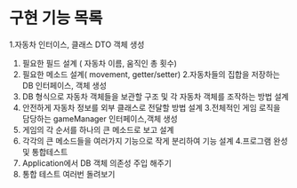 # 구현 기능 목록
1.자동차 인터이스, 클래스 DTO 객체 생성
 1) 필요한 필드 설계 ( 자동차 이름, 움직인 총 횟수)
 2) 필요한 메소드 설계( movement, getter/setter) 
2.자동차들의 집합을 저장하는 DB 인터페이스, 객체 생성
 1) DB 형식으로 자동차 객체들을 보관할 구조 및 각 자동차 객체를 조작하는 방법 설계
 2) 안전하게 자동차 정보를 외부 클래스로 전달할 방법 설계
3.전체적인 게임 로직을 담당하는 gameManager 인터페이스,객체 생성
 1) 게임의 각 순서를 하나의 큰 메소드로 보고 설계
 2) 각각의 큰 메소드들을 여러가지 기능으로 작게 분리하여 기능 설계 
4.프로그램 완성 및 통합테스트
 1) Application에서 DB 객체 의존성 주입 해주기
 2) 통합 테스트 여러번 돌려보기